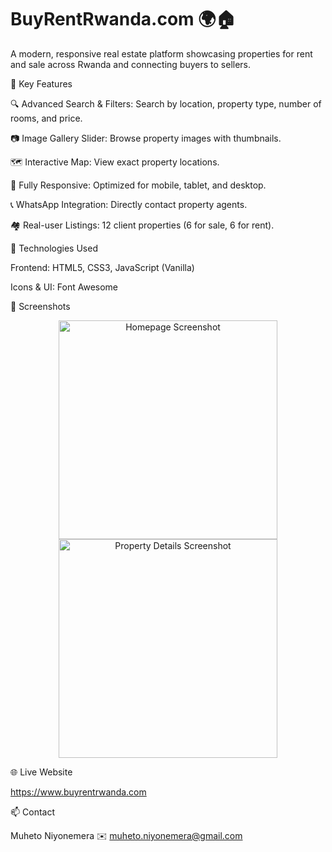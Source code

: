 # BuyRentRwanda.com 🌍🏠

A modern, responsive real estate platform showcasing properties for rent and sale across Rwanda and connecting buyers to sellers.

🌟 Key Features

🔍 Advanced Search & Filters: Search by location, property type, number of rooms, and price.

📷 Image Gallery Slider: Browse property images with thumbnails.

🗺️ Interactive Map: View exact property locations.

📱 Fully Responsive: Optimized for mobile, tablet, and desktop.

📞 WhatsApp Integration: Directly contact property agents.

🏘️ Real-user Listings: 12 client properties (6 for sale, 6 for rent).

🚀 Technologies Used

Frontend: HTML5, CSS3, JavaScript (Vanilla)

Icons & UI: Font Awesome

📸 Screenshots
<p align="center"> <img width="350" src="https://github.com/user-attachments/assets/94b465de-6be4-4300-a421-dd16002dc538" alt="Homepage Screenshot" /> <img width="350" src="https://github.com/user-attachments/assets/683c0e03-cc45-4907-8a6f-7fff66eab2a0" alt="Property Details Screenshot" /> </p>
🌐 Live Website

https://www.buyrentrwanda.com

📫 Contact

Muheto Niyonemera
✉️ muheto.niyonemera@gmail.com
